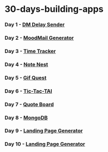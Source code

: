 # 30-days-building-apps

### Day 1 - [DM Delay Sender](https://github.com/yahyazoom17/30-days-building-apps/tree/main/dm-delay)
### Day 2 - [MoodMail Generator](https://github.com/yahyazoom17/30-days-building-apps/tree/main/mood-mail)
### Day 3 - [Time Tracker](https://github.com/yahyazoom17/30-days-building-apps/tree/main/time-tracker)
### Day 4 - [Note Nest](https://github.com/yahyazoom17/30-days-building-apps/tree/main/note-nest)
### Day 5 - [Gif Quest](https://github.com/yahyazoom17/30-days-building-apps/tree/main/gif-quest)
### Day 6 - [Tic-Tac-TAI](https://github.com/yahyazoom17/30-days-building-apps/tree/main/tic-tac-tai)
### Day 7 - [Quote Board](https://github.com/yahyazoom17/30-days-building-apps/tree/main/quote-board)
### Day 8 - [MongoDB](https://github.com/yahyazoom17/30-days-building-apps/tree/main/mongo-db)
### Day 9 - [Landing Page Generator](https://github.com/yahyazoom17/30-days-building-apps/tree/main/ai-landing-page)
### Day 10 - [Landing Page Generator](https://github.com/yahyazoom17/30-days-building-apps/tree/main/color-palette)
